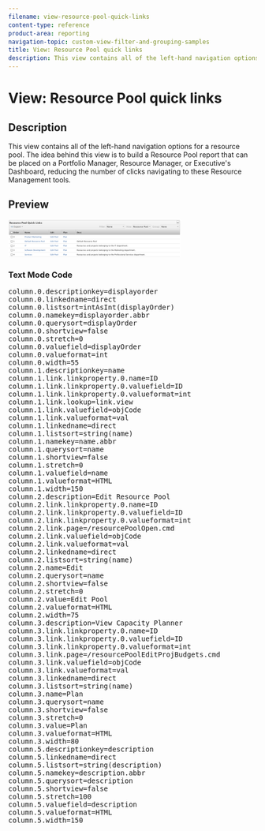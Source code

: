 ```yaml
---
filename: view-resource-pool-quick-links
content-type: reference
product-area: reporting
navigation-topic: custom-view-filter-and-grouping-samples
title: View: Resource Pool quick links
description: This view contains all of the left-hand navigation options for a resource pool. The idea behind this view is to build a Resource Pool report that can be placed on a Portfolio Manager, Resource Manager, or Executive's Dashboard, reducing the number of clicks navigating to these Resource Management tools.
---
```


# View: Resource Pool quick links

## Description

This view contains all of the left-hand navigation options for a resource pool. The idea behind this view is to build a Resource Pool report that can be placed on a Portfolio Manager, Resource Manager, or Executive's Dashboard, reducing the number of clicks navigating to these Resource Management tools.

## Preview

![](assets/view--resource-pool-quick-links-350x76.png)

### Text Mode Code

<pre>column.0.descriptionkey=displayorder<br>column.0.linkedname=direct<br>column.0.listsort=intAsInt(displayOrder)<br>column.0.namekey=displayorder.abbr<br>column.0.querysort=displayOrder<br>column.0.shortview=false<br>column.0.stretch=0<br>column.0.valuefield=displayOrder<br>column.0.valueformat=int<br>column.0.width=55<br>column.1.descriptionkey=name<br>column.1.link.linkproperty.0.name=ID<br>column.1.link.linkproperty.0.valuefield=ID<br>column.1.link.linkproperty.0.valueformat=int<br>column.1.link.lookup=link.view<br>column.1.link.valuefield=objCode<br>column.1.link.valueformat=val<br>column.1.linkedname=direct<br>column.1.listsort=string(name)<br>column.1.namekey=name.abbr<br>column.1.querysort=name<br>column.1.shortview=false<br>column.1.stretch=0<br>column.1.valuefield=name<br>column.1.valueformat=HTML<br>column.1.width=150<br>column.2.description=Edit Resource Pool<br>column.2.link.linkproperty.0.name=ID<br>column.2.link.linkproperty.0.valuefield=ID<br>column.2.link.linkproperty.0.valueformat=int<br>column.2.link.page=/resourcePoolOpen.cmd<br>column.2.link.valuefield=objCode<br>column.2.link.valueformat=val<br>column.2.linkedname=direct<br>column.2.listsort=string(name)<br>column.2.name=Edit<br>column.2.querysort=name<br>column.2.shortview=false<br>column.2.stretch=0<br>column.2.value=Edit Pool<br>column.2.valueformat=HTML<br>column.2.width=75<br>column.3.description=View Capacity Planner<br>column.3.link.linkproperty.0.name=ID<br>column.3.link.linkproperty.0.valuefield=ID<br>column.3.link.linkproperty.0.valueformat=int<br>column.3.link.page=/resourcePoolEditProjBudgets.cmd<br>column.3.link.valuefield=objCode<br>column.3.link.valueformat=val<br>column.3.linkedname=direct<br>column.3.listsort=string(name)<br>column.3.name=Plan<br>column.3.querysort=name<br>column.3.shortview=false<br>column.3.stretch=0<br>column.3.value=Plan<br>column.3.valueformat=HTML<br>column.3.width=80<br>column.5.descriptionkey=description<br>column.5.linkedname=direct<br>column.5.listsort=string(description)<br>column.5.namekey=description.abbr<br>column.5.querysort=description<br>column.5.shortview=false<br>column.5.stretch=100<br>column.5.valuefield=description<br>column.5.valueformat=HTML<br>column.5.width=150</pre>